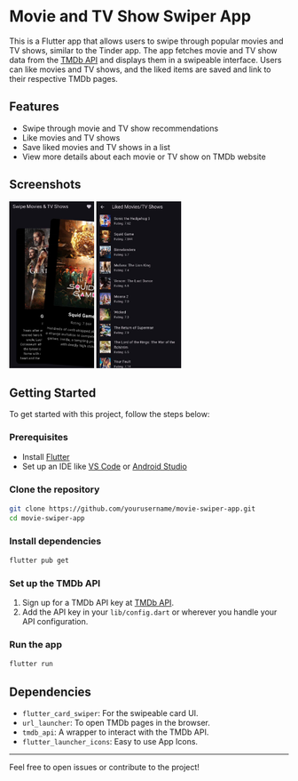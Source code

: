 # Movie and TV Show Swiper App

This is a Flutter app that allows users to swipe through popular movies and TV shows, similar to the Tinder app. The app fetches movie and TV show data from the [TMDb API](https://www.themoviedb.org/) and displays them in a swipeable interface. Users can like movies and TV shows, and the liked items are saved and link to their respective TMDb pages.

## Features

- Swipe through movie and TV show recommendations
- Like movies and TV shows
- Save liked movies and TV shows in a list
- View more details about each movie or TV show on TMDb website

## Screenshots

<img src="assets/screenshots/movie_select1.jpg" alt="Details Screen" height="300">
<img src="assets/screenshots/movie_select2.jpg" alt="Details Screen" height="300">

## Getting Started

To get started with this project, follow the steps below:

### Prerequisites

- Install [Flutter](https://flutter.dev/docs/get-started/install)
- Set up an IDE like [VS Code](https://code.visualstudio.com/) or [Android Studio](https://developer.android.com/studio)

### Clone the repository

```bash
git clone https://github.com/yourusername/movie-swiper-app.git
cd movie-swiper-app
```

### Install dependencies

```bash
flutter pub get
```

### Set up the TMDb API

1. Sign up for a TMDb API key at [TMDb API](https://www.themoviedb.org/settings/api).
2. Add the API key in your `lib/config.dart` or wherever you handle your API configuration.

### Run the app

```bash
flutter run
```

## Dependencies

- `flutter_card_swiper`: For the swipeable card UI.
- `url_launcher`: To open TMDb pages in the browser.
- `tmdb_api`: A wrapper to interact with the TMDb API.
- `flutter_launcher_icons`: Easy to use App Icons.

---

Feel free to open issues or contribute to the project!
